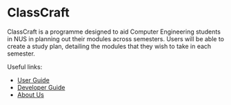 # ClassCraft

ClassCraft is a programme designed to aid Computer Engineering students in NUS in planning out their modules across semesters. Users will be able to create a study plan, detailing the modules that they wish to take in each semester.

Useful links:
* [User Guide](UserGuide.md)
* [Developer Guide](DeveloperGuide.md)
* [About Us](AboutUs.md)
